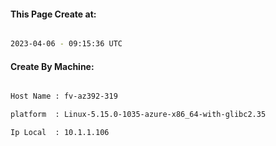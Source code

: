 
   
#### This Page Create at:

```bash

2023-04-06 - 09:15:36 UTC

```

#### Create By Machine:

```bash

Host Name : fv-az392-319

platform  : Linux-5.15.0-1035-azure-x86_64-with-glibc2.35

Ip Local  : 10.1.1.106

```


